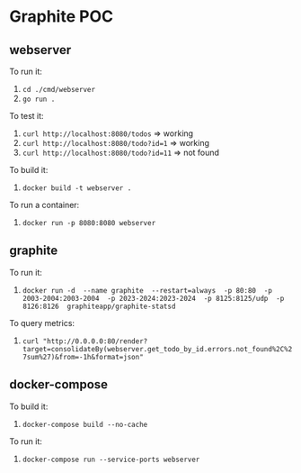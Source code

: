 # Graphite POC

## webserver

To run it:

1. `cd ./cmd/webserver`
2. `go run .`

To test it:

1. `curl http://localhost:8080/todos` => working
2. `curl http://localhost:8080/todo?id=1` => working
3. `curl http://localhost:8080/todo?id=11` => not found

To build it:

1. `docker build -t webserver .`

To run a container:

1. `docker run -p 8080:8080 webserver`

## graphite

To run it:

1. `docker run -d  --name graphite  --restart=always  -p 80:80  -p 2003-2004:2003-2004  -p 2023-2024:2023-2024  -p 8125:8125/udp  -p 8126:8126  graphiteapp/graphite-statsd`

To query metrics:

1. `curl "http://0.0.0.0:80/render?target=consolidateBy(webserver.get_todo_by_id.errors.not_found%2C%27sum%27)&from=-1h&format=json"`

## docker-compose

To build it:

1. `docker-compose build --no-cache`

To run it:

1. `docker-compose run --service-ports webserver`
